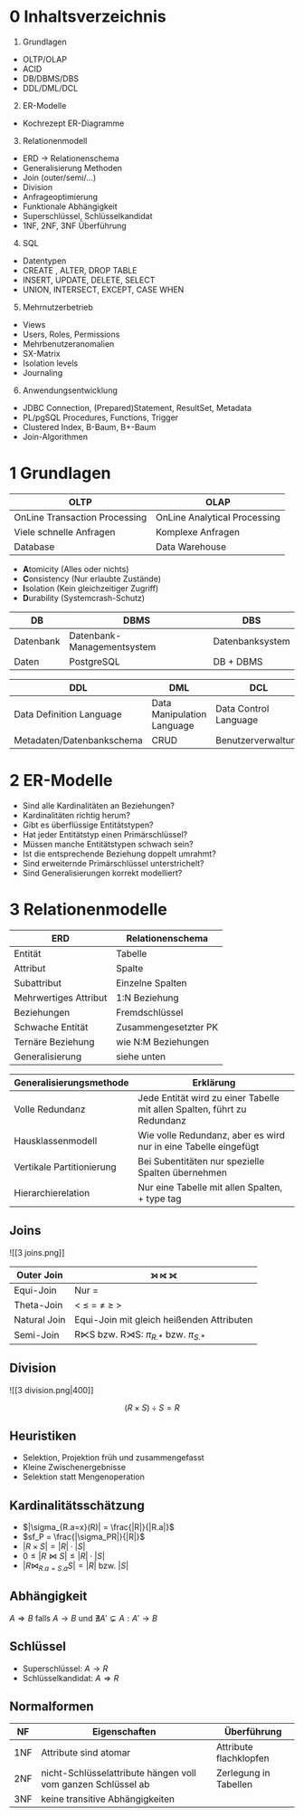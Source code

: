 # 0 Inhaltsverzeichnis

1. Grundlagen
- OLTP/OLAP
- ACID
- DB/DBMS/DBS
- DDL/DML/DCL
2. ER-Modelle
- Kochrezept ER-Diagramme
3. Relationenmodell
- ERD -> Relationenschema
- Generalisierung Methoden
- Join (outer/semi/...)
- Division
- Anfrageoptimierung
- Funktionale Abhängigkeit
- Superschlüssel, Schlüsselkandidat
- 1NF, 2NF, 3NF Überführung
4. SQL
- Datentypen
- CREATE , ALTER, DROP TABLE
- INSERT, UPDATE, DELETE, SELECT
- UNION, INTERSECT, EXCEPT, CASE WHEN
5. Mehrnutzerbetrieb
- Views
- Users, Roles, Permissions
- Mehrbenutzeranomalien
- SX-Matrix
- Isolation levels
- Journaling
6. Anwendungsentwicklung
- JDBC Connection, (Prepared)Statement, ResultSet, Metadata
- PL/pgSQL Procedures, Functions, Trigger
- Clustered Index, B-Baum, B+-Baum
- Join-Algorithmen

# 1 Grundlagen

| OLTP | OLAP |
| ---- | ---- |
| OnLine Transaction Processing | OnLine Analytical Processing |
| Viele schnelle Anfragen | Komplexe Anfragen |
| Database | Data Warehouse |

- **A**tomicity (Alles oder nichts)
- **C**onsistency (Nur erlaubte Zustände)
- **I**solation (Kein gleichzeitiger Zugriff)
- **D**urability (Systemcrash-Schutz)

| DB | DBMS | DBS |
| ---- | ---- | ---- |
| Datenbank | Datenbank-Managementsystem | Datenbanksystem |
| Daten | PostgreSQL | DB + DBMS |

| DDL | DML | DCL |
| ---- | ---- | ---- |
| Data Definition Language | Data Manipulation Language | Data Control Language |
| Metadaten/Datenbankschema | CRUD | Benutzerverwaltung |

# 2 ER-Modelle

- Sind alle Kardinalitäten an Beziehungen?
- Kardinalitäten richtig herum?
- Gibt es überflüssige Entitätstypen?
- Hat jeder Entitätstyp einen Primärschlüssel?
- Müssen manche Entitätstypen schwach sein?
- Ist die entsprechende Beziehung doppelt umrahmt?
- Sind erweiternde Primärschlüssel unterstrichelt?
- Sind Generalisierungen korrekt modelliert?

# 3 Relationenmodelle

| ERD | Relationenschema |
| ---- | ---- |
| Entität | Tabelle |
| Attribut | Spalte |
| Subattribut | Einzelne Spalten |
| Mehrwertiges Attribut | 1:N Beziehung |
| Beziehungen | Fremdschlüssel |
| Schwache Entität | Zusammengesetzter PK |
| Ternäre Beziehung | wie N:M Beziehungen |
| Generalisierung | siehe unten |

| Generalisierungsmethode | Erklärung |
| ---- | ---- |
| Volle Redundanz | Jede Entität wird zu einer Tabelle mit allen Spalten, führt zu Redundanz |
| Hausklassenmodell | Wie volle Redundanz, aber es wird nur in eine Tabelle eingefügt |
| Vertikale Partitionierung | Bei Subentitäten nur spezielle Spalten übernehmen |
| Hierarchierelation | Nur eine Tabelle mit allen Spalten, + type tag |

## Joins

![[3 joins.png]]

| Outer Join | ⟕ ⟖ ⟗ |
| ---- | ---- |
| Equi-Join | Nur $=$ |
| Theta-Join | $<\ \le\ =\ \ne\ \ge\ >$ |
| Natural Join | Equi-Join mit gleich heißenden Attributen |
| Semi-Join | R⋉S bzw. R⋊S: $\pi_{R.*}$ bzw. $\pi_{S.*}$ |

## Division

![[3 division.png|400]]

$$
(R \times S) \div S = R
$$

## Heuristiken

- Selektion, Projektion früh und zusammengefasst
- Kleine Zwischenergebnisse
- Selektion statt Mengenoperation

## Kardinalitätsschätzung

- $|\sigma_{R.a=x}(R)| = \frac{|R|}{|R.a|}$
- $sf_P = \frac{|\sigma_PR|}{|R|}$
- $|R \times S| = |R| \cdot |S|$
- $0 \le |R \Join S| \le |R| \cdot |S|$
- $|R \Join_{R.a=S.a} S| = |R|$ bzw. $|S|$

## Abhängigkeit

$A \Rightarrow B$ falls $A \to B$ und $\nexists A' \subsetneq A: A' \to B$

## Schlüssel

- Superschlüssel: $A \to R$
- Schlüsselkandidat: $A \Rightarrow R$

## Normalformen

| NF | Eigenschaften | Überführung |
| ---- | ---- | ---- |
| 1NF | Attribute sind atomar | Attribute flachklopfen |
| 2NF | nicht-Schlüsselattribute hängen voll vom ganzen Schlüssel ab | Zerlegung in Tabellen |
| 3NF | keine transitive Abhängigkeiten |  |